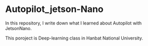 # Autopilot_jetson-Nano
In this repository, I write down what I learned about Autopilot with JetsonNano.

This poroject is Deep-learning class in Hanbat National University.  
